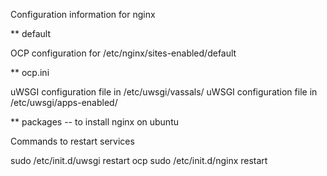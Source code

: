 Configuration information for nginx

** default

   OCP configuration for /etc/nginx/sites-enabled/default

** ocp.ini

  uWSGI configuration file in /etc/uwsgi/vassals/
  uWSGI configuration file in /etc/uwsgi/apps-enabled/

** packages -- to install nginx on ubuntu

Commands to restart services

  sudo /etc/init.d/uwsgi restart ocp
  sudo /etc/init.d/nginx restart
